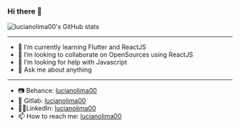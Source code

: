### Hi there 👋
![lucianolima00's GitHub stats](https://github-readme-stats.vercel.app/api?username=lucianolima00&show_icons=true&theme=radical&count_private=true)


---
- 🌱 I’m currently learning Flutter and ReactJS
- 👯 I’m looking to collaborate on OpenSources using ReactJS
- 🤔 I’m looking for help with Javascript
- 💬 Ask me about anything
---
- 📷 Behance: [lucianolima00](https://www.behance.net/lucianolima00)
- 🐙 Gitlab: [lucianolima00](https://gitlab.com/lucianolima00)
- 👨‍💻LinkedIn: [lucianolima00](https://www.linkedin.com/in/lucianolima00/)
- 📫 How to reach me: [lucianolima00](lucianolima122123@gmail.com)
